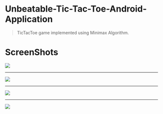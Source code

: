 # Unbeatable-Tic-Tac-Toe-Android-Application
> TicTacToe game implemented using Minimax Algorithm.
# ScreenShots
<img src = "https://github.com/tanishq1306/Unbeatable-Tic-Tac-Toe-Android-Application/blob/main/ss/home screen.jpeg">
<hr>
<img src = "https://github.com/tanishq1306/Unbeatable-Tic-Tac-Toe-Android-Application/blob/main/ss/gameBoard.jpeg">
<hr>
<img src = "https://github.com/tanishq1306/Unbeatable-Tic-Tac-Toe-Android-Application/blob/main/ss/AI.jpeg">
<hr>
<img src = "https://github.com/tanishq1306/Unbeatable-Tic-Tac-Toe-Android-Application/blob/main/ss/tie.jpeg">



